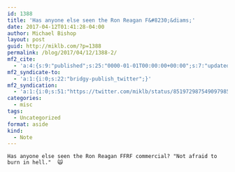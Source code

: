 ```yaml
---
id: 1388
title: 'Has anyone else seen the Ron Reagan F&#8230;&diams;'
date: 2017-04-12T01:41:28-04:00
author: Michael Bishop
layout: post
guid: http://miklb.com/?p=1388
permalink: /blog/2017/04/12/1388-2/
mf2_cite:
  - 'a:4:{s:9:"published";s:25:"0000-01-01T00:00:00+00:00";s:7:"updated";s:25:"0000-01-01T00:00:00+00:00";s:8:"category";a:1:{i:0;s:0:"";}s:6:"author";a:0:{}}'
mf2_syndicate-to:
  - 'a:1:{i:0;s:22:"bridgy-publish_twitter";}'
mf2_syndication:
  - 'a:1:{i:0;s:51:"https://twitter.com/miklb/status/851972987549097985";}'
categories:
  - misc
tags:
  - Uncategorized
format: aside
kind:
  - Note
---
```

	Has anyone else seen the Ron Reagan FFRF commercial? "Not afraid to burn in hell."  🙀